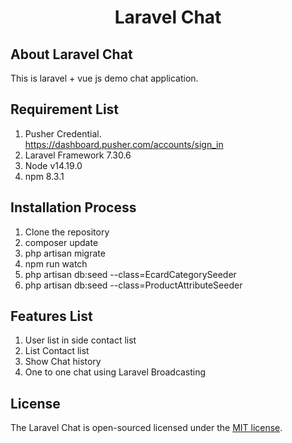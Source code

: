 <h1 align="center">Laravel Chat</h1>


## About Laravel Chat

This is laravel + vue js demo chat application. 

## Requirement List
   1. Pusher Credential. <br />
   https://dashboard.pusher.com/accounts/sign_in
   2. Laravel Framework 7.30.6
   3. Node v14.19.0
   4. npm 8.3.1

## Installation Process
   1. Clone the repository
   2. composer update
   3. php artisan migrate
   4. npm run watch
   5. php artisan db:seed --class=EcardCategorySeeder
   6. php artisan db:seed --class=ProductAttributeSeeder
   
## Features List
   1. User list in side contact list
   2. List Contact list 
   3. Show Chat history
   4. One to one chat using Laravel Broadcasting  

## License

The Laravel Chat is open-sourced  licensed under the [MIT license](https://opensource.org/licenses/MIT).
